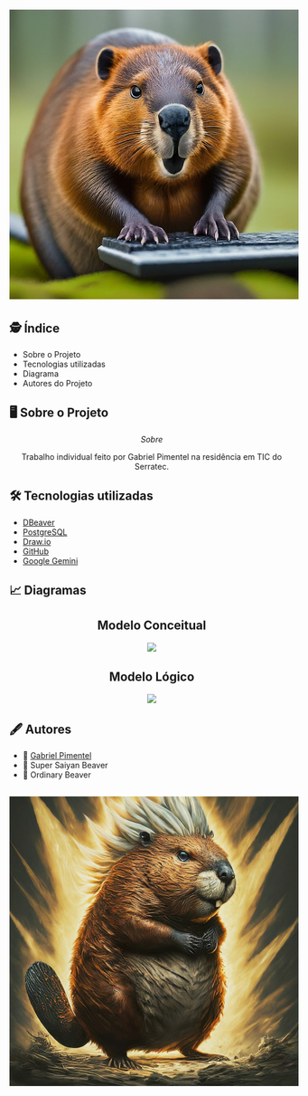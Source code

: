 <h1 style="width: 512px; height: auto; align: center;">
<img src="./Header/ordinaryBeaver.jpeg">
</h1>

## :detective: Índice

<ul>
    <li>Sobre o Projeto</li>
    <li>Tecnologias utilizadas</li>
    <li>Diagrama</li>
    <li>Autores do Projeto</li>
</ul>

## :desktop_computer: Sobre o Projeto

$$ Sobre $$
<p align="center">Trabalho individual feito por Gabriel Pimentel na residência em TIC do Serratec.</p>

## :hammer_and_wrench: Tecnologias utilizadas

- [DBeaver](https://dbeaver.io/download/)
- [PostgreSQL](https://www.postgresql.org)
- [Draw.io](https://app.diagrams.net/)
- [GitHub](https://github.com/)
- [Google Gemini](https://gemini.google.com/)

## :chart_with_upwards_trend: Diagramas

<div align="center">

  ## Modelo Conceitual
<img src="./Diagramas/modelo-conceitual.png">
  
  ## Modelo Lógico
<img src="./Diagramas/modelo-logico.png">

</div>

## :fountain_pen: Autores

- 🥇  [Gabriel Pimentel](https://github.com/GabrielnPimentel)
- 🥈  Super Saiyan Beaver
- 🥉  Ordinary Beaver


<h2 style="width: 512px; height: auto; align: center;">
  <img src="./Footer/superBeaver.jpeg">
</h2>

